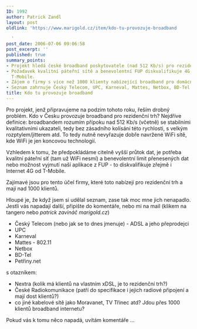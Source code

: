 ```yaml
---
ID: 1992
author: Patrick Zandl
layout: post
oldlink: 'https://www.marigold.cz/item/kdo-tu-provozuje-broadband

  '
post_date: 2006-07-06 09:06:58
post_excerpt: ''
published: true
summary_points:
- Projekt hledá české broadband poskytovatele (nad 512 Kb/s) pro rezidenční trh.
- Požadavek kvalitní páteřní sítě a benevolentní FUP diskvalifikuje 4G Internet od
  T-Mobile.
- Zájem o firmy s více než 1000 klienty nabízející broadband pro domácnosti.
- Seznam zahrnuje Český Telecom, UPC, Karneval, Mattes, Netbox, BD-Tel a Petřiny.net.
title: Kdo tu provozuje broadband
---
```


<p>Pro projekt, jenž připravujeme na podzim tohoto roku, řeším drobný problém. Kdo v Česku provozuje broadband pro rezidenční trh? Nejdříve definice: broadbandem rozumím přípoku nad 512 Kb/s (včetně) se stabilními kvalitativními ukazateli, tedy bez zásadního kolísání této rychlosti, s velkým rozptylem/jitterem atd. To tedy nutně nevyřazuje dobře navržené WiFi sítě, kde WiFi je jen koncovou technologií. </p>

<p>Vzhledem k tomu, že předpokládáme citelně vyšší průtok dat, je potřeba kvalitní páteřní síť (tam už WiFi nesmí) a benevolentní limit přenesených dat nebo možnost vyjmutí naší aplikace z FUP - to diskvalifikuje zřejmě i Internet 4G od T-Mobile.</p>

<p>Zajímavé jsou pro tento účel firmy, které toto nabízejí pro rezidenční trh a mají nad 1000 klientů. </p>

<p>Hloupé je, že když jsem si udělal seznam, zase tak moc mne jich nenapadlo. Jestli vás napadají další, připište do komentáře, nebo mi na mail (klikem na tangero nebo <i>patrick zavináč marigold.cz</i>)</p>

<ul>
<li>Český Telecom (nebo jak se to dnes jmenuje) - ADSL a jeho přeprodejci</li>
<li>UPC</li>
<li>Karneval</li>
<li>Mattes - 802.11 </li>
<li>Netbox
</li>
<li>BD-Tel
</li>
<li>Petřiny.net
</li>
</ul>
<p>s otazníkem: </p>

<ul>
<li>Nextra (kolik má klientů na vlastním xDSL, je to rezidenční trh?)</li>
<li>České Radiokomunikace (patří do specifikace i jejich radiové připojení a mají dost klientů?)</li>
<li>co jiné kabelové sítě jako Moravanet, TV Třinec atd? Jdou přes 1000 klientů broadband internetu?</a>
</ul>
<p>Pokud vás k tomu něco napadá, uvítám komentáře ...
</p>